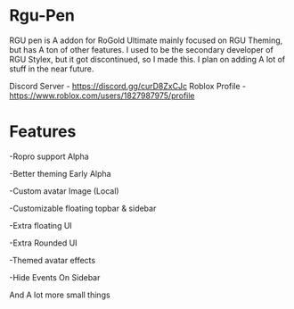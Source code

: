 # Rgu-Pen
RGU pen is A addon for RoGold Ultimate mainly focused on RGU Theming, but has A ton of other features.
I used to be the secondary developer of RGU Stylex, but it got discontinued, so I made this. I plan on adding A lot of stuff in the near future.

Discord Server - https://discord.gg/curD8ZxCJc                   Roblox Profile - https://www.roblox.com/users/1827987975/profile


# Features
-Ropro support Alpha

-Better theming Early Alpha

-Custom avatar Image (Local)

-Customizable floating topbar & sidebar

-Extra floating UI

-Extra Rounded UI

-Themed avatar effects

-Hide Events On Sidebar

And A lot more small things
